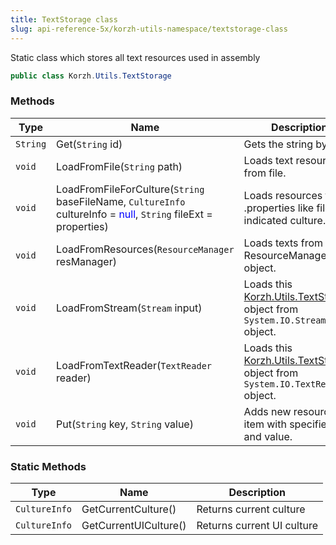 ```yaml
---
title: TextStorage class
slug: api-reference-5x/korzh-utils-namespace/textstorage-class
---
```


Static class which stores all text resources used in assembly
```csharp
public class Korzh.Utils.TextStorage

```

### Methods

| Type | Name | Description | 
| --- | --- | --- | 
| `String` | Get(`String` id) | Gets the string by its ID | 
| `void` | LoadFromFile(`String` path) | Loads text resources from file. | 
| `void` | LoadFromFileForCulture(`String` baseFileName, `CultureInfo` cultureInfo = <span style='color: blue'>null</span>, `String` fileExt = properties) | Loads resources from .properties like file for indicated culture. | 
| `void` | LoadFromResources(`ResourceManager` resManager) | Loads texts from ResourceManager object. | 
| `void` | LoadFromStream(`Stream` input) | Loads this [Korzh.Utils.TextStorage](//easyquery/docs/api-reference-5x/korzh-utils-namespace/textstorage-class) object from `System.IO.Stream` object. | 
| `void` | LoadFromTextReader(`TextReader` reader) | Loads this [Korzh.Utils.TextStorage](//easyquery/docs/api-reference-5x/korzh-utils-namespace/textstorage-class) object from `System.IO.TextReader` object. | 
| `void` | Put(`String` key, `String` value) | Adds new resource item with specified key and value. | 


### Static Methods

| Type | Name | Description | 
| --- | --- | --- | 
| `CultureInfo` | GetCurrentCulture() | Returns current culture | 
| `CultureInfo` | GetCurrentUICulture() | Returns current UI culture |